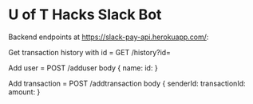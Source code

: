 # U of T Hacks Slack Bot

Backend endpoints at https://slack-pay-api.herokuapp.com/:

Get transaction history with id = GET /history?id=

Add user = POST /adduser 
  body {
    name:
    id: 
  }
  
Add transaction = POST /addtransaction
  body {
    senderId:
    transactionId:
    amount:
  }
